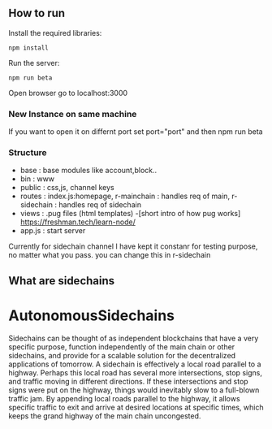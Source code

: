 ## How to run

Install the required libraries:
  
    npm install
   
Run the server:

    npm run beta

Open browser go to localhost:3000

### New Instance on same machine
If you want to open it on differnt port set port="port" and then npm run beta 

### Structure
* base : base modules like account,block..
* bin  : www 
* public : css,js, channel keys
* routes : index.js:homepage, r-mainchain : handles req of main, r-sidechain : handles req of sidechain
* views  : .pug files (html templates) -[short intro of how pug works] https://freshman.tech/learn-node/
* app.js : start server

Currently for sidechain channel I have kept it constanr for testing purpose, no matter what you pass.
you can change this in r-sidechain


## What are sidechains
# AutonomousSidechains
Sidechains can be thought of as independent blockchains that have a very specific purpose, function independently of the main chain or other sidechains, and provide for a scalable solution for the decentralized applications of tomorrow. A sidechain is effectively a local road parallel to a highway. Perhaps this local road has several more intersections, stop signs, and traffic moving in different directions. If these intersections and stop signs were put on the highway, things would inevitably slow to a full-blown traffic jam. By appending local roads parallel to the highway, it allows specific traffic to exit and arrive at desired locations at specific times, which keeps the grand highway of the main chain uncongested.